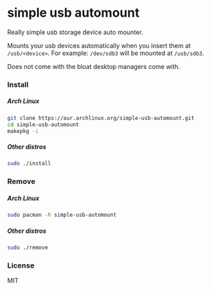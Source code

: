 # simple usb automount

Really simple usb storage device auto mounter.

Mounts your usb devices automatically when you insert them at `/usb/<device>`.
For example: `/dev/sdb3` will be mounted at `/usb/sdb3`.

Does not come with the bloat desktop managers come with.

### Install

##### Arch Linux

```bash
git clone https://aur.archlinux.org/simple-usb-automount.git
cd simple-usb-automount
makepkg -i
```

##### Other distros

```bash
sudo ./install
```

### Remove

##### Arch Linux

```bash
sudo pacman -R simple-usb-automount
```

##### Other distros

```bash
sudo ./remove
```

### License

MIT

